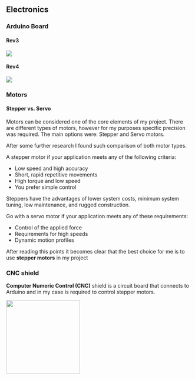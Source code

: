 ## Electronics

### Arduino Board 
#### Rev3
![](https://i.imgur.com/cXYPimo.png)
#### Rev4
![](https://i.imgur.com/BRROWqP.png)
### Motors
#### Stepper vs. Servo
Motors can be considered one of the core elements of my project.
There are different types of motors, however for my purposes specific precision was required. The main options were: Stepper and Servo motors.

After some further research I found such comparison of both motor types.

A stepper motor if your application meets any of the following criteria:

- Low speed and high accuracy
- Short, rapid repetitive movements
- High torque and low speed
- You prefer simple control

Steppers have the advantages of lower system costs, minimum system tuning, low maintenance, and rugged construction.

Go with a servo motor if your application meets any of these requirements:

- Control of the applied force
- Requirements for high speeds
- Dynamic motion profiles

After reading this points it becomes clear that the best choice for me is to use **stepper motors** in my project
### CNC shield
**Computer Numeric Control (CNC)** shield is a circuit board that connects to Arduino and in my case is required to control stepper motors.

<img src="https://i.imgur.com/QzwmnPU.png" width="200">
